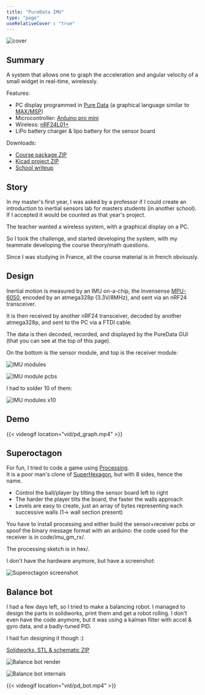 ```yaml
---
title: "PureData IMU"
type: "page"
useRelativeCover : "true"
---
```


![cover](img/pd_interface.png)

Summary
-------

A system that allows one to graph the acceleration and angular velocity of a small widget in real-time, wirelessly.

Features:
- PC display programmed in [Pure Data](https://puredata.info/) (a graphical language similar to [MAX/MSP](https://en.wikipedia.org/wiki/Max_(software)))
- Microcontroller: [Arduino pro mini](https://www.sparkfun.com/products/11113)
- Wireless: [nRF24L01+](https://www.digikey.com/catalog/en/partgroup/nrf24l01/44008)
- LiPo battery charger & lipo battery for the sensor board

Downloads:
- [Course package ZIP](pd_course.zip)
- [Kicad project ZIP](pd_pcb.zip)
- [School writeup](pd_report.pdf)

Story
-----

In my master's first year, I was asked by a professor if I could create an introduction to inertial sensors lab for masters students (in another school).  If I accepted it would be counted as that year's project.

The teacher wanted a wireless system, with a graphical display on a PC.

So I took the challenge, and started developing the system, with my teammate developing the course theory/math questions.

Since I was studying in France, all the course material is in french obviously.

Design
------

Inertial motion is measured by an IMU on-a-chip, the Invensense [MPU-6050](https://www.invensense.com/products/motion-tracking/6-axis/mpu-6050/), encoded by an atmega328p (3.3V/8MHz), and sent via an nRF24 transceiver.  

It is then received by another nRF24 transceiver, decoded by another atmega328p, and sent to the PC via a FTDI cable.

The data is then decoded, recorded, and displayed by the PureData GUI (that you can see at the top of this page).

On the bottom is the sensor module, and top is the receiver module:

![IMU modules](img/pd_modules.jpg)

![IMU module pcbs](img/pd_pcb.jpg)

I had to solder 10 of them:

![IMU modules x10](img/pd_fab_10.jpg)


Demo
----
{{< videogif location="vid/pd_graph.mp4" >}}


Superoctagon
------------

For fun, I tried to code a game using [Processing](https://processing.org/).  
It is a poor man's clone of [SuperHexagon](https://www.superhexagon.com/), but with 8 sides, hence the name.

- Control the ball/player by tilting the sensor board left to right
- The harder the player tilts the board, the faster the walls approach
- Levels are easy to create, just an array of bytes representing each successive walls (1-> wall section present)

You have to install processing and either build the sensor+receiver pcbs or spoof the binary message format with an arduino: the code used for the receiver is in code/imu_gm_rx/.

The processing sketch is in hex/.

I don't have the hardware anymore, but have a screenshot:

![Superoctagon screenshot](img/pd_superoctagon.png)


Balance bot
-----------

I had a few days left, so I tried to make a balancing robot. I managed to design the parts in solidworks, print them and get a robot rolling. I don't even have the code anymore, but it was using a kalman filter with accel & gyro data, and a badly-tuned PID.

I had fun designing it though :)

[Solidworks, STL & schematic ZIP](pd_bot_cad.zip)

![Balance bot render](img/pd_bot_render.jpg)

![Balance bot internals](img/pd_bot_open.jpg)

{{< videogif location="vid/pd_bot.mp4" >}}

